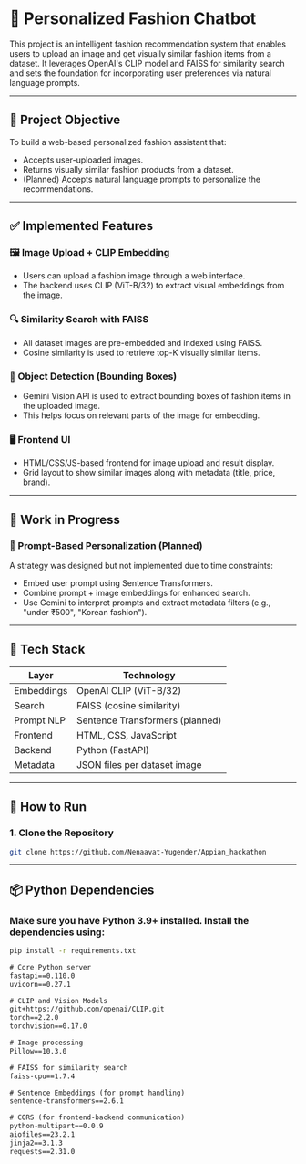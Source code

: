 # 👗 Personalized Fashion Chatbot

This project is an intelligent fashion recommendation system that enables users to upload an image and get visually similar fashion items from a dataset. It leverages OpenAI's CLIP model and FAISS for similarity search and sets the foundation for incorporating user preferences via natural language prompts.

---

## 🎯 Project Objective

To build a web-based personalized fashion assistant that:
- Accepts user-uploaded images.
- Returns visually similar fashion products from a dataset.
- (Planned) Accepts natural language prompts to personalize the recommendations.

---

## ✅ Implemented Features

### 🖼 Image Upload + CLIP Embedding
- Users can upload a fashion image through a web interface.
- The backend uses CLIP (ViT-B/32) to extract visual embeddings from the image.

### 🔍 Similarity Search with FAISS
- All dataset images are pre-embedded and indexed using FAISS.
- Cosine similarity is used to retrieve top-K visually similar items.

### 🧩 Object Detection (Bounding Boxes)
- Gemini Vision API is used to extract bounding boxes of fashion items in the uploaded image.
- This helps focus on relevant parts of the image for embedding.

### 🖥 Frontend UI
- HTML/CSS/JS-based frontend for image upload and result display.
- Grid layout to show similar images along with metadata (title, price, brand).

---

## 🚧 Work in Progress

### 💬 Prompt-Based Personalization (Planned)
A strategy was designed but not implemented due to time constraints:
- Embed user prompt using Sentence Transformers.
- Combine prompt + image embeddings for enhanced search.
- Use Gemini to interpret prompts and extract metadata filters (e.g., "under ₹500", "Korean fashion").

---

## 🧠 Tech Stack

| Layer       | Technology         |
|-------------|--------------------|
| Embeddings  | OpenAI CLIP (ViT-B/32) |
| Search      | FAISS (cosine similarity) |
| Prompt NLP  | Sentence Transformers (planned) |
| Frontend    | HTML, CSS, JavaScript |
| Backend     | Python (FastAPI) |
| Metadata    | JSON files per dataset image |

---

## 🚀 How to Run

### 1. Clone the Repository
```bash
git clone https://github.com/Nenaavat-Yugender/Appian_hackathon

```

---

## 📦 Python Dependencies

### Make sure you have Python 3.9+ installed. Install the dependencies using:
```bash
pip install -r requirements.txt

```

```txt
# Core Python server
fastapi==0.110.0
uvicorn==0.27.1

# CLIP and Vision Models
git+https://github.com/openai/CLIP.git
torch==2.2.0
torchvision==0.17.0

# Image processing
Pillow==10.3.0

# FAISS for similarity search
faiss-cpu==1.7.4

# Sentence Embeddings (for prompt handling)
sentence-transformers==2.6.1

# CORS (for frontend-backend communication)
python-multipart==0.0.9
aiofiles==23.2.1
jinja2==3.1.3
requests==2.31.0
